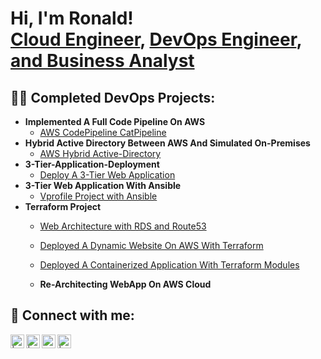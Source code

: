 <h1>Hi, I'm Ronald! <br/><a href="https://github.com/joshmadakor1">Cloud Engineer</a>, <a href="https://www.linkedin.com/in/joshmadakor/">DevOps Engineer</a>, <a href="https://www.youtube.com/c/joshmadakor">and Business Analyst</a></h1>

<h2>👨‍💻 Completed DevOps Projects:</h2>

- <b>Implemented A Full Code Pipeline On AWS</b>
  - [AWS CodePipeline CatPipeline](https://github.com/rohnny80/DevOps_Project/tree/master/aws-codepipeline-catpipeline)
- <b>Hybrid Active Directory Between AWS And Simulated On-Premises</b>
  - [AWS Hybrid Active-Directory](https://github.com/rohnny80/DevOps_Project/tree/master/aws-hybrid-activedirectory)</b></i>
- <b>3-Tier-Application-Deployment</b>
  - [Deploy A 3-Tier Web Application](https://github.com/rohnny80/4-tier-application-deployment)
- <b>3-Tier Web Application With Ansible</b>
  - [Vprofile Project with Ansible](https://github.com/rohnny80/vprofile-project-1)
- <b>Terraform Project</b>
  - [Web Architecture with RDS and Route53](https://github.com/rohnny80/Terraform-Projects)
  - [Deployed A Dynamic Website On AWS With Terraform](https://github.com/rohnny80/Terraform-Projects)
  - [Deployed A Containerized Application With Terraform Modules](https://github.com/rohnny80/Terraform-Projects)
  
  - <b>Re-Architecting WebApp On AWS Cloud</b>



<h2> 🤳 Connect with me:</h2>

[<img align="left" alt=" | YouTube" width="22px" src="https://cdn.jsdelivr.net/npm/simple-icons@v3/icons/youtube.svg" />][youtube]
[<img align="left" alt=" | Twitter" width="22px" src="https://cdn.jsdelivr.net/npm/simple-icons@v3/icons/twitter.svg" />][twitter]
[<img align="left" alt="Ronald Ajewole | LinkedIn" width="22px" src="https://cdn.jsdelivr.net/npm/simple-icons@v3/icons/linkedin.svg" />][linkedin]
[<img align="left" alt=" | Instagram" width="22px" src="https://cdn.jsdelivr.net/npm/simple-icons@v3/icons/instagram.svg" />][instagram]

[twitter]: https://twitter.com/
[youtube]: https://www.youtube.com/c/
[instagram]: https://www.instagram.com/
[linkedin]: https://linkedin.com/in/ronald-ajewole

<!--
**Ronald** is a ✨ _special_ ✨ repository because its `README.md` (this file) appears on your GitHub profile.

Here are some ideas to get you started:

- 🔭 I’m currently working on ...
- 🌱 I’m currently learning ...
- 👯 I’m looking to collaborate on ...
- 🤔 I’m looking for help with ...
- 💬 Ask me about ...
- 📫 How to reach me: ...
- 😄 Pronouns: ...
- ⚡ Fun fact: ...
-->
